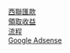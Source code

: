 [西聯匯款](https://www.youtube.com/watch?v=Y_OCbtfWl8E&feature=share)  
[領取收益](https://youtu.be/ij3e9HsY0jw)  
[流程](https://www.kocpc.com.tw/archives/216415)  
[Google Adsense](https://www.google.com.tw/adsense/start/#/?modal_active=none)  

